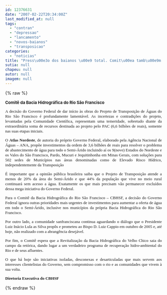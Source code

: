 ```yaml
---
id: 12376631
date: "2007-02-22T20:34:00Z"
last_modified_at: null
tags:
  - "contran"
  - "depressao"
  - "lancamento"
  - "novos-baianos"
  - "transposicao"
categories:
  - "noticias"
title: "Press\u00e3o dos baianos \u00e9 total. Comit\u00ea tamb\u00e9m lan\u00e7a nota contra a transposi\u00e7\u00e3o"
sutia: null
chapeu: null
autor: null
imagem: null
---
```

{% raw %}
<p><B><FONT size=2></p>
<p><P>Comitê da Bacia Hidrográfica do Rio São Francisco</P></B></FONT><FONT face=Verdana size=2></p>
<p><P align=justify>A decisão do Governo Federal de dar início às obras do Projeto de Transposição de Águas do Rio São Francisco é profundamente lamentável. As incertezas e contradições do projeto, levantadas pela Comunidade Científica, representam uma temeridade, sobretudo diante da extraordinária soma de recursos destinada ao projeto pelo PAC (6,6 bilhões de reais), somente nas suas etapas iniciais.</P></p>
<p><P align=justify></P></p>
<p><P align=justify>O <B>Atlas Nordeste</B>, de autoria do próprio Governo Federal, elaborado pela Agência Nacional de Águas – ANA, propõe investimentos da ordem de 3,6 bilhões de reais para resolver o problema de abastecimento de água para todo o Semi-Árido incluindo aí os 9(nove) Estados do Nordeste e os Vales do São Francisco, Pardo, Mucuri e Jequitinhonha em Minas Gerais, com soluções para 502 sedes de Municípios nas áreas denominadas como de Elevado Risco Hídrico, independentemente da Transposição</P></p>
<p><P align=justify></P></p>
<p><P align=justify>É importante que a opinião pública brasileira saiba que o Projeto de Transposição atende a menos de 20% da área do Semi-Árido e que 44% da população que vive no meio rural continuará sem acesso a água. Exatamente os que mais precisam vão permanecer excluídos dessa mega iniciativa do Governo Federal. </P></p>
<p><P align=justify></P></p>
<p><P align=justify>Para o Comitê da Bacia Hidrográfica do Rio São Francisco – CBHSF, a decisão do Governo Federal ignora outras prioridades mais urgentes de investimentos para aumentar a oferta de água em todo o Semi-Árido, inclusive nos municípios da própria Bacia Hidrográfica do Rio São Francisco. </P></p>
<p><P align=justify>Por outro lado, a comunidade sanfranciscana continua aguardando o diálogo que o Presidente Luiz Inácio Lula as Silva propôs e prometeu ao Bispo D. Luiz Cappio em outubro de 2005 e, até hoje, não realizado com a abrangência desejável. </P></p>
<p><P align=justify></P></p>
<p><P align=justify>Por fim, o Comitê espera que a Revitalização da Bacia Hidrográfica do Velho Chico saia do campo da retórica, dando lugar a um verdadeiro programa de recuperação hidro-ambiental do Rio e de seus afluentes. </P></p>
<p><P align=justify>O que há hoje são iniciativas isoladas, desconexas e desarticuladas que mais servem aos interesses clientelistas do Governo, sem compromisso com o rio e as comunidades que vivem à sua volta. </P><B></p>
<p><P align=justify>Diretoria Executiva do CBHSF</P></B></FONT><FONT face=Arial size=2></FONT> </p>
{% endraw %}
